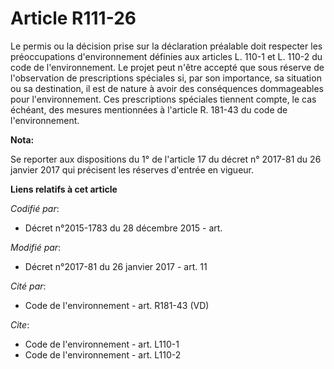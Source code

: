 # Article R111-26

Le permis ou la décision prise sur la déclaration préalable doit respecter les préoccupations d'environnement définies aux
articles L. 110-1 et L. 110-2 du code de l'environnement. Le projet peut n'être accepté que sous réserve de l'observation de
prescriptions spéciales si, par son importance, sa situation ou sa destination, il est de nature à avoir des conséquences
dommageables pour l'environnement. Ces prescriptions spéciales tiennent compte, le cas échéant, des mesures mentionnées à
l'article R. 181-43 du code de l'environnement.

**Nota:**

Se reporter aux dispositions du 1° de l'article 17 du décret n° 2017-81 du 26 janvier 2017 qui précisent les réserves
d'entrée en vigueur.

**Liens relatifs à cet article**

_Codifié par_:

  - Décret n°2015-1783 du 28 décembre 2015 - art.

_Modifié par_:

  - Décret n°2017-81 du 26 janvier 2017 - art. 11

_Cité par_:

  - Code de l'environnement - art. R181-43 (VD)

_Cite_:

  - Code de l'environnement - art. L110-1
  - Code de l'environnement - art. L110-2
